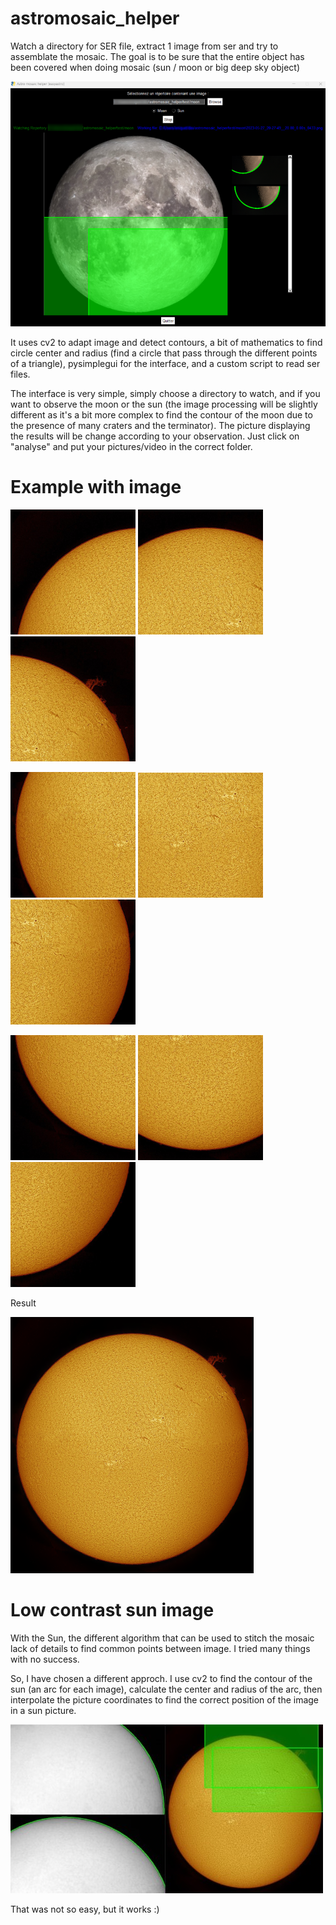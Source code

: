 # astromosaic_helper
Watch a directory for SER file, extract 1 image from ser and try to assemblate the mosaic. 
The goal is to be sure that the entire object has been covered when doing mosaic (sun / moon or big deep sky object)

![Alt text](https://github.com/air01a/astromosaic_helper/blob/main/doc/interface.png?raw=true "sun")

It uses cv2 to adapt image and detect contours, a bit of mathematics to find circle center and radius (find a circle that pass through the different points of a triangle), pysimplegui for the interface, and a custom script to read ser files. 

The interface is very simple, simply choose a directory to watch, and if you want to observe the moon or the sun (the image processing will be slightly different as it's a bit more complex to find the contour of the moon due to the presence of many craters and the terminator). The picture displaying the results will be change according to your observation. Just click on "analyse" and put your pictures/video in the correct folder.



# Example with image

![Alt text](https://github.com/air01a/astromosaic_helper/blob/main/doc/image1.png?raw=true "sun")   ![Alt text](https://github.com/air01a/astromosaic_helper/blob/main/doc/image2.png?raw=true "sun")   ![Alt text](https://github.com/air01a/astromosaic_helper/blob/main/doc/image3.png?raw=true "sun")

![Alt text](https://github.com/air01a/astromosaic_helper/blob/main/doc/image4.png?raw=true "sun")   ![Alt text](https://github.com/air01a/astromosaic_helper/blob/main/doc/image5.png?raw=true "sun")   ![Alt text](https://github.com/air01a/astromosaic_helper/blob/main/doc/image6.png?raw=true "sun")

![Alt text](https://github.com/air01a/astromosaic_helper/blob/main/doc/image7.png?raw=true "sun")  ![Alt text](https://github.com/air01a/astromosaic_helper/blob/main/doc/image8.png?raw=true "sun")   ![Alt text](https://github.com/air01a/astromosaic_helper/blob/main/doc/image9.png?raw=true "sun")


Result


![Alt text](https://github.com/air01a/astromosaic_helper/blob/main/doc/sun.png?raw=true "sun final") 


# Low contrast sun image

With the Sun, the different algorithm that can be used to stitch the mosaic lack of details to find common points between image. I tried many things with no success. 

So, I have chosen a different approch. I use cv2 to find the contour of the sun (an arc for each image), calculate the center and radius of the arc, then interpolate the picture coordinates to find the correct position of the image in a sun picture.

![Alt text](https://github.com/air01a/astromosaic_helper/blob/main/doc/diskdetector.jpg?raw=true "sun final") 

That was not so easy, but it works :)
